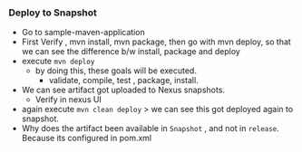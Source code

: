 ### Deploy to Snapshot
* Go to sample-maven-application
* First Verify , mvn install, mvn package, then go with mvn deploy, so that we can see the difference b/w install, package and deploy
* execute `mvn deploy`
    * by doing this, these goals will be executed.
        * validate, compile, test , package, install.
* We can see artifact got uploaded to Nexus snapshots.
    * Verify in nexus UI
* again execute `mvn clean deploy` > we can see this got deployed again to snapshot. 
* Why does the artifact been available in `Snapshot` , and not in `release`. Because its configured in pom.xml